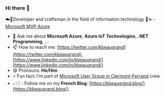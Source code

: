 ### Hi there 👋

<!--
**kbeaugrand/kbeaugrand** is a ✨ _special_ ✨ repository because its `README.md` (this file) appears on your GitHub profile.
-->

☁️🤖Developer and craftsman in the field of information technology 🚀☕️ - [Microsoft MVP Azure](https://mvp.microsoft.com/en-us/PublicProfile/5004641)

- 💬 Ask me about **Microsoft Azure**, **Azure IoT Technologies**, **.NET Programming**, ...
- 📫 How to reach me: [https://twitter.com/kbeaugrand](https://twitter.com/kbeaugrand), [https://www.linkedin.com/in/kbeaugrand/](https://www.linkedin.com/in/kbeaugrand/)
- 😄 Pronouns: **He/Him**
- ⚡ Fun fact: I'm part of [Microsoft User Group in Clermont-Ferrand](https://www.meetup.com/MugInClermont/) crew
- 👉🏼 : Follow me on my **French Blog**: [https://kbeaugrand.blog/](https://kbeaugrand.blog/).
